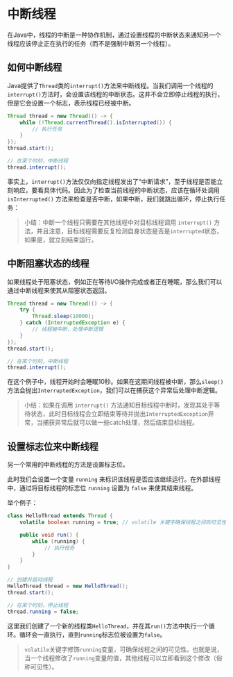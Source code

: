 # 中断线程

在Java中，线程的中断是一种协作机制，通过设置线程的中断状态来通知另一个线程应该停止正在执行的任务（而不是强制中断另一个线程）。

## 如何中断线程

Java提供了`Thread`类的`interrupt()`方法来中断线程。当我们调用一个线程的`interrupt()`方法时，会设置该线程的中断状态。这并不会立即停止线程的执行，但是它会设置一个标志，表示线程已经被中断。

```java
Thread thread = new Thread(() -> {
    while (!Thread.currentThread().isInterrupted()) {
        // 执行任务
    }
});
thread.start();

// 在某个时刻，中断线程
thread.interrupt();
```

事实上，`interrupt()`方法仅仅向指定线程发出了“中断请求”，至于线程是否能立刻响应，要看具体代码。因此为了检查当前线程的中断状态，应该在循环处调用 `isInterrupted()` 方法来检查是否中断，如果中断，我们就跳出循环，停止执行任务：

> 小结：中断一个线程只需要在其他线程中对目标线程调用 `interrupt()` 方法，并且注意，目标线程需要反复检测自身状态是否是`interrupted`状态，如果是，就立刻结束运行。

## 中断阻塞状态的线程

如果线程处于阻塞状态，例如正在等待I/O操作完成或者正在睡眠，那么我们可以通过中断线程来使其从阻塞状态返回。

```java
Thread thread = new Thread(() -> {
    try {
        Thread.sleep(10000);
    } catch (InterruptedException e) {
        // 线程被中断，处理中断逻辑
    }
});
thread.start();

// 在某个时刻，中断线程
thread.interrupt();
```

在这个例子中，线程开始时会睡眠10秒。如果在这期间线程被中断，那么`sleep()`方法会抛出`InterruptedException`，我们可以在捕获这个异常后处理中断逻辑。

> 小结：如果在调用 `interrupt()` 方法通知目标线程中断时，发现其处于等待状态，此时目标线程会立即结束等待并抛出`InterruptedException`异常，当捕获异常后就可以做一些catch处理，然后结束目标线程。

## 设置标志位来中断线程

另一个常用的中断线程的方法是设置标志位。

此时我们会设置一个变量 `running` 来标识该线程是否应该继续运行。在外部线程中，通过将目标线程的标志位 `running` 设置为 `false` 来使其结束线程。

举个例子：

```java
class HelloThread extends Thread {
    volatile boolean running = true; // volatile 关键字确保线程之间的可见性

    public void run() {
        while (running) {
            // 执行任务
        }
    }
}

// 创建并启动线程
HelloThread thread = new HelloThread();
thread.start();

// 在某个时刻，停止线程
thread.running = false;
```

这里我们创建了一个新的线程类`HelloThread`，并在其`run()`方法中执行一个循环。循环会一直执行，直到`running`标志位被设置为`false`。

> `volatile`关键字修饰`running`变量，可确保线程之间的可见性。也就是说，当一个线程修改了`running`变量的值，其他线程可以立即看到这个修改（俗称可见性）。